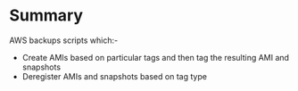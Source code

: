 # Summary

AWS backups scripts which:-

* Create AMIs based on particular tags and then tag the resulting AMI and snapshots 
* Deregister AMIs and snapshots based on tag type
